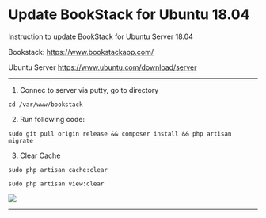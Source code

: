 # Update BookStack for Ubuntu 18.04

Instruction to update BookStack for Ubuntu Server 18.04

Bookstack: https://www.bookstackapp.com/

Ubuntu Server https://www.ubuntu.com/download/server

----




1) Connec to server via putty, go to directory

`cd /var/www/bookstack`

2) Run following code:

`sudo git pull origin release && composer install && php artisan migrate`

3) Clear Cache

`sudo php artisan cache:clear`


`sudo php artisan view:clear`



<img src="https://i.imgur.com/nAd5z1w.png">


----


